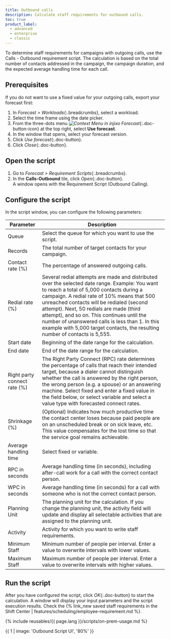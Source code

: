 ```yaml
---
title: Outbound calls
description: Calculate staff requirements for outbound calls.
toc: true
product_label:
  - advanced
  - enterprise
  - classic
---
```


To determine staff requirements for campaigns with outgoing calls, use the Calls - Outbound requirement script.  The calculation is based on the total number of contacts addressed in the campaign, the campaign duration, and the expected average handling time for each call.

## Prerequisites

If you do not want to use a fixed value for your outgoing calls, export your forecast first:

1. In _Forecast > Workloads_{:.breadcrumbs}, select a workload.
2. Select the time frame using the date picker.
3. From the three-dots menu _![Context Menu in injixo Forecast](/assets/img/common/forecast/context-menu.svg)_{:.doc-button-icon} at the top right, select **Use forecast**.
4. In the window that opens, select your forecast version.
5. Click _Use forecast_{:.doc-button}.
6. Click _Close_{:.doc-button}.

## Open the script

1. Go to _Forecast > Requirement Scripts_{:.breadcrumbs}.
2. In the **Calls-Outbound** tile, click _Open_{:.doc-button}.  
A window opens with the Requirement Script (Outbound Calling).

## Configure the script

In the script window, you can configure the following parameters:

| Parameter                    | Description                                                                                                                                                                                                                                                                                                                                                                                                                                                                                                         |
|------------------------------|---------------------------------------------------------------------------------------------------------------------------------------------------------------------------------------------------------------------------------------------------------------------------------------------------------------------------------------------------------------------------------------------------------------------------------------------------------------------------------------------------------------------|
| Queue                        | Select the queue for which you want to use the script.                                                                                                                                                                                                                                                                                                                                                                                                                                                              |
| Records                      | The total number of target contacts for your campaign.                                                                                                                                                                                                                                                                                                                                                                                                                                                              |
| Contact rate (%)             | The percentage of answered outgoing calls.                                                                                                                                                                                                                                                                                                                                                                                                                                                                          |
| Redial rate (%)              | Several redial attempts are made and distributed over the selected date range. Example: You want to reach a total of 5,000 contacts during a campaign. A redial rate of 10% means that 500 unreached contacts will be redialed (second attempt). Next, 50 redials are made (third attempt), and so on. This continues until the number of unanswered calls is less than 1. In this example with 5,000 target contacts, the resulting number of contacts is 5,555. |
| Start date                   | Beginning of the date range for the calculation.                                                                                                                                                                                                                                                                                                                                                                                                                                                                    |
| End date                     | End of the date range for the calculation.                                                                                                                                                                                                                                                                                                                                                                                                                                                                          |
| Right party connect rate (%) | The Right Party Connect (RPC) rate determines the percentage of calls that reach their intended target, because a dialer cannot distinguish whether the call is answered by the right person, the wrong person (e.g. a spouse) or an answering machine. Select fixed and enter a fixed value in the field below, or select variable and select a value type with forecasted connect rates.                                                                                                              |
| Shrinkage (%)                | (Optional) Indicates how much productive time the contact center loses because paid people are on an unscheduled break or on sick leave, etc. This value compensates for the lost time so that the service goal remains achievable.                                                                                                                                                                                                                                                                           |
| Average handling time        | Select fixed or variable. <!-- add AHT definition? -->                                                                                                                                                                                                                                                                                                                                                                                                                                                              |
| RPC in seconds               | Average handling time (in seconds), including after-call work for a call with the correct contact person.                                                                                                                                                                                                                                                                                                                                                                                                           |
| WPC in seconds               | Average handling time (in seconds) for a call with someone who is not the correct contact person.                                                                                                                                                                                                                                                                                                                                                                                                                   |
| Planning Unit                | The planning unit for the calculation. If you change the planning unit, the activity field will update and display all selectable activities that are assigned to the planning unit.                                                                                                                                                                                                                                                                                                                                                                                                                                                                    |
| Activity                     | Activity for which you want to write staff requirements.                                                                                                                                                                                                                                                                                                                                                                                                                                                              |
| Minimum Staff                | Minimum number of people per interval. Enter a value to overwrite intervals with lower values.                                                                                                                                                                                                                                                                                                                                                                            |
| Maximum Staff                | Maximum number of people per interval. Enter a value to overwrite intervals with higher values.                                                                                                                                                                                                                                                                                                                                                                                                                                                                                                                                   |

## Run the script

After you have configured the script, click _OK_{:.doc-button} to start the calculation. A window will display your input parameters and the script execution results. Check the {% link_new saved staff requirements in the Shift Center | features/scheduling/employee-requirement.md %}.

{% include reusables/{{ page.lang }}/scripts/on-prem-usage.md %} <!-- keep this or move to classic article? -->

{{ 1 | image: 'Outbound Script UI', '80%' }}
